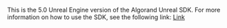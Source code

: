 This is the 5.0 Unreal Engine version of the Algorand Unreal SDK. For more information on how to use the SDK, see the following link: [Link](https://github.com/ShoshaDev/Algorand-Unreal-Engine-SDK/blob/master/Algorand%20Unreal%20SDK%20Documentation.md)
